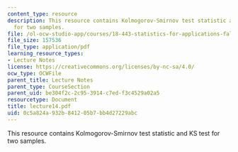 ```yaml
---
content_type: resource
description: This resource contains Kolmogorov-Smirnov test statistic and KS test
  for two samples.
file: /ol-ocw-studio-app/courses/18-443-statistics-for-applications-fall-2006/0c5a824a932b841205b7bb4d27229abc_lecture14.pdf
file_size: 157536
file_type: application/pdf
learning_resource_types:
- Lecture Notes
license: https://creativecommons.org/licenses/by-nc-sa/4.0/
ocw_type: OCWFile
parent_title: Lecture Notes
parent_type: CourseSection
parent_uid: be304f2c-2c95-3914-c7ed-f3c4529a02a5
resourcetype: Document
title: lecture14.pdf
uid: 0c5a824a-932b-8412-05b7-bb4d27229abc
---
```

This resource contains Kolmogorov-Smirnov test statistic and KS test for two samples.